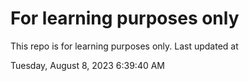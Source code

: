# For learning purposes only
This repo is for learning purposes only.
Last updated at

Tuesday, August 8, 2023 6:39:40 AM

